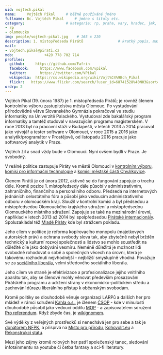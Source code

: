 ```yaml
---
uid: vojtech.pikal
name:     Vojtěch Pikal  	# běžně používáné jméno
fullname: Bc. Vojtěch Pikal  	# jméno s tituly etc.
category:                	# kategorie: rp, praha, vary, hradec, jmk, senat
- rp
- olomoucko
img: people/vojtech-pikal.jpg    # 165 x 220
description: 1. místopředseda Pirátů             	# kratký popis, max 160 znaků
mail:
- vojtech.pikal@pirati.cz
mob:			  +420 778 702 714
profiles:
  github:     https://github.com/Fafrin
  facebook: 	https://www.facebook.com/vpikal
  twitter: 		https://twitter.com/VPikal
  wikipedia:  https://cs.wikipedia.org/wiki/Vojt%C4%9Bch_Pikal
  flickr:	https://www.flickr.com/search/?user_id=68741528%40N03&sort=date-taken-desc&view_all=1&text=vojt%C4%9Bch%20pikal
ordrp: 2
---
```


Vojtěch Pikal (19. února 1987) je 1. místopředseda Pirátů; je rovněž členem kontrolního výboru zastupitelstva města Olomouc. Po vystudování přírodovědné větve Slovanského Gymnázia pokračoval ve studiu informatiky na Univerzitě Palackého. Vystudoval zde bakalářský program informatiky a tamtéž studoval v navazujícím programu magisterském.
V roce 2013 byl na pracovní stáži v Budapešti, v letech 2013 a 2014 pracoval jako vývojář a tester software v Olomouci, v roce 2015 a 2016 jako analytik/programátor v Prostějově, od listopadu 2016 pracuje jako softwarový analytik v Praze.

Vojtěch žil a snad vždy bude v Olomouci. Nyní ovšem bydlí v Praze. Je svobodný.

V reálné politice zastupuje Piráty ve městě Olomouci v [kontrolním výboru](http://www.olomouc.eu/samosprava/zastupitelstvo-mesta/vybory-zastupitelstva-mesta-olomouce), [komisi pro informační technologie](http://www.olomouc.eu/samosprava/odborne-komise-rady-mesta/komise-pro-informacni-technologie) a [komisi městské části Chválkovice](http://www.olomouc.eu/samosprava/komise-mestskych-casti/chvalkovice).

Členem Pirátů je od února 2012, aktivně se do fungování zapojuje o trochu déle.
Kromě pozice 1. místopředsedy dále působí v administrativním, zahraničního, finančního a personálního odboru. Předsedá na internetových jednáních celostátního fóra a působí jako vedoucím administrativního odboru v olomouckém kraji. 
Sloužil v kontrolní komisi a byl předsedou a místopředsedou Olomouckého krajského sdružení a místopředsedou Olomouckého místního sdružení. Zapojuje se také na mezinárodní úrovni, například v letech 2013 až 2014 byl spolpředsedou [Pirátské internacionály](https://pp-international.net/). Spoluzakládal též [Mladé Piráty](https://wiki.pirati.cz/mladi/start) kde byl strážcem pokladu.

Jeho cílem v politice je reforma kopírovacího monopolu (majetkových autorských práv) a ochrana svobody slova tak, aby zbytečně nebyl bržděn technický a kulturní rozvoj společnosti a lidstvo se mohlo soustředit na důležité cíle jako dobývání vesmíru. Neméně důležitá je možnost lidí svobodně rohodovat o sobě a společných věcech na úrovni, která je takovému rozhodnutí nejvhodnější - nejbližší smysluplně vhodná. Považuje se za [sociálního liberála](https://en.wikipedia.org/wiki/Social_liberalism), velmi středového sociálního liberála.

Jeho cílem ve straně je efektivizace a profesionalizace jejího vnitřního aparátu tak, aby se členové mohly věnovat především prosazování Pirátského programu a udržení strany v ekonomicko-politickém středu a zachování důrazu liberálního přístup k občanským svobodám.

Kromě politiky se dlouhodobě věnuje organizaci LARPů a dalších her pro mládež v rámci sdružení [Kahla o.s.](http://www.kahla.cz/), je členem [ČSOP](http://www.csop.cz/) - kde v minulosti dlouhodobě působil jako vedoucí oddílu [MOP](http://www.emop.cz/) - a zapisovatelem sdružení [Pro referendum](https://www.facebook.com/PROREFERENDUM/). Když zbyde čas, je [wikignomem](https://cs.wikipedia.org/wiki/Wikipedista:Fafrin).

Své výdělky z veřejných prostředků si nenechává jen pro sebe a tak je [donátorem NFPK](http://www.nfpk.cz/cz/donatori-12), a přispívá na [Místo pro přírodu](http://www.mistoproprirodu.cz/), [Kohovolit.eu](http://kohovolit.eu/) a [Rekonstrukci státu](http://www.rekonstrukcestatu.cz/cs).

Mezi jeho zájmy kromě rolových her patří společenský tanec, sledování infotainmentu na youtube či četba fantasy a sci-fi literatury.

